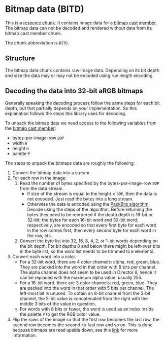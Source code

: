 # Bitmap data (BITD)
This is a [resource chunk](#TODO). It contains image data for a [bitmap cast member](./castmembers/bitmap.md). The
bitmap data can not be decoded and rendered without data from its bitmap cast member chunk.

The chunk abbreviation is `BITD`.


## Structure
The bitmap data chunk contains raw image data. Depending on its bit depth and size the data may or may not be encoded
using run length encoding.


## Decoding the data into 32-bit aRGB bitmaps
Generally speaking the decoding process follow the same steps for each bit depth, but that partially depends on your
implementation. So this explanation follows the steps this library uses for decoding.

To unpack the bitmap data we need access to the following variables from the
[bitmap cast member](./castmembers/bitmap.md):

- bytes-per-image-row `BDP`
- width `W`
- height `H`
- palette `P`

The steps to unpack the bitmaps data are roughly the following:

1. Convert the bitmap data into a stream.
1. For each row in the image:
    1. Read the number of bytes specified by the bytes-per-image-row `BDP` from the data stream.
        - If size of the stream is equal to the height &times; `BDP`, then the data is not encoded. Just read the bytes
          into a long stream.
        - Otherwise the data is encoded using the [PackBits algorithm](https://en.wikipedia.org/wiki/PackBits). Decode
          using the steps of the algorithm. Before returning the bytes they need to be reordered if the depth depth is
          16-bit or 32-bit; the bytes for each 16-bit word and 32-bit word, respectively, are encoded so that every
          first byte for each word in the row comes first, then every second byte for each word in the row, etc.
    1. Convert the byte list into 32, 16, 8, 4, 2, or 1-bit words depending on the bit depth. For bit depths 8 and below
       there might be left-over bits in the byte list, so the word list needs to be trimmed to `W` elements.
1. Convert each word into a color.
    - For a 32-bit word, there are 4 color channels: alpha, red, green, blue. They are packed into the word in that
      order with 8 bits per channel. The alpha channel does not seem to be used in Director 6, hence it can be replaced
      with the maximum alpha value, usually 255.
    - For a 16-bit word, there are 3 color channels: red, green, blue. They are packed into the word in that order with
      5 bits per channel. The left-most bit is unused. To obtain an 8-bit channel from the 5-bit channel, the 5-bit
      value is concatenated from the right with the middle 3 bits of the value in question.
    - For words with 8 bits or fewer, the word is used as an index inside the palette `P` to get the RGB color value.
1. Flip the rows of the image so that the first row becomes the last row, the second row becomes the second-to-last row
   and so on. This is done because bitmaps are read upside down, see this
   [link](https://medium.com/sysf/bits-to-bitmaps-a-simple-walkthrough-of-bmp-image-format-765dc6857393) for more
   information.
